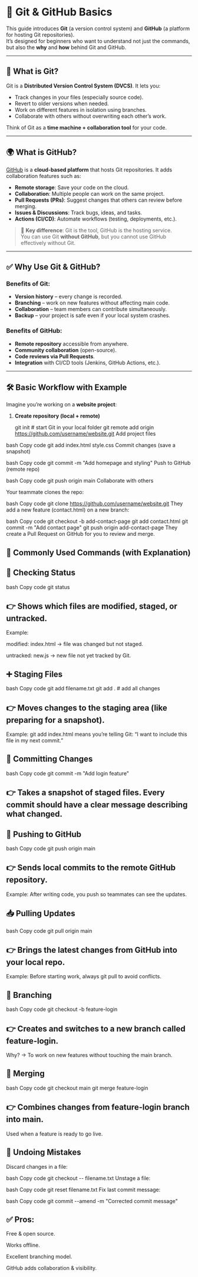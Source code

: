 # 🐙 Git & GitHub Basics

This guide introduces **Git** (a version control system) and **GitHub** (a platform for hosting Git repositories).  
It’s designed for beginners who want to understand not just the commands, but also the **why** and **how** behind Git and GitHub.

---

## 📌 What is Git?
Git is a **Distributed Version Control System (DVCS)**. It lets you:
- Track changes in your files (especially source code).
- Revert to older versions when needed.
- Work on different features in isolation using branches.
- Collaborate with others without overwriting each other’s work.

Think of Git as a **time machine + collaboration tool** for your code.

---

## 🌍 What is GitHub?
[GitHub](https://github.com) is a **cloud-based platform** that hosts Git repositories. It adds collaboration features such as:
- **Remote storage**: Save your code on the cloud.
- **Collaboration**: Multiple people can work on the same project.
- **Pull Requests (PRs)**: Suggest changes that others can review before merging.
- **Issues & Discussions**: Track bugs, ideas, and tasks.
- **Actions (CI/CD)**: Automate workflows (testing, deployments, etc.).

> 🔑 **Key difference**: Git is the tool, GitHub is the hosting service.  
> You can use Git **without GitHub**, but you cannot use GitHub effectively without Git.

---

## ✅ Why Use Git & GitHub?

### Benefits of Git:
- **Version history** – every change is recorded.
- **Branching** – work on new features without affecting main code.
- **Collaboration** – team members can contribute simultaneously.
- **Backup** – your project is safe even if your local system crashes.

### Benefits of GitHub:
- **Remote repository** accessible from anywhere.
- **Community collaboration** (open-source).
- **Code reviews via Pull Requests**.
- **Integration** with CI/CD tools (Jenkins, GitHub Actions, etc.).

---

## 🛠️ Basic Workflow with Example

Imagine you’re working on a **website project**:

1. **Create repository (local + remote)**  

   git init                   # start Git in your local folder
   git remote add origin https://github.com/username/website.git
Add project files

bash
Copy code
git add index.html style.css
Commit changes (save a snapshot)

bash
Copy code
git commit -m "Add homepage and styling"
Push to GitHub (remote repo)

bash
Copy code
git push origin main
Collaborate with others

Your teammate clones the repo:

bash
Copy code
git clone https://github.com/username/website.git
They add a new feature (contact.html) on a new branch:

bash
Copy code
git checkout -b add-contact-page
git add contact.html
git commit -m "Add contact page"
git push origin add-contact-page
They create a Pull Request on GitHub for you to review and merge.

## 🧩 Commonly Used Commands (with Explanation)
## 🔎 Checking Status
bash
Copy code
git status
## 👉 Shows which files are modified, staged, or untracked.
Example:

modified: index.html → file was changed but not staged.

untracked: new.js → new file not yet tracked by Git.

## ➕ Staging Files
bash
Copy code
git add filename.txt
git add .   # add all changes
## 👉 Moves changes to the staging area (like preparing for a snapshot).
Example: git add index.html means you’re telling Git: “I want to include this file in my next commit.”

## 💾 Committing Changes
bash
Copy code
git commit -m "Add login feature"

## 👉 Takes a snapshot of staged files. Every commit should have a clear message describing what changed.

## 🚀 Pushing to GitHub
bash
Copy code
git push origin main
## 👉 Sends local commits to the remote GitHub repository.
Example: After writing code, you push so teammates can see the updates.

## 📥 Pulling Updates
bash
Copy code
git pull origin main

## 👉 Brings the latest changes from GitHub into your local repo.
Example: Before starting work, always git pull to avoid conflicts.

## 🌱 Branching
bash
Copy code
git checkout -b feature-login

## 👉 Creates and switches to a new branch called feature-login.
Why? → To work on new features without touching the main branch.

## 🔀 Merging
bash
Copy code
git checkout main
git merge feature-login
## 👉 Combines changes from feature-login branch into main.
Used when a feature is ready to go live.

## 🧹 Undoing Mistakes
Discard changes in a file:

bash
Copy code
git checkout -- filename.txt
Unstage a file:

bash
Copy code
git reset filename.txt
Fix last commit message:

bash
Copy code
git commit --amend -m "Corrected commit message"


## ✅ Pros:
Free & open source.

Works offline.

Excellent branching model.

GitHub adds collaboration & visibility.